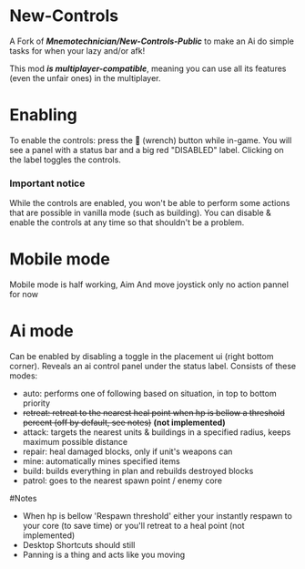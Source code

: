 # New-Controls
A Fork of ***Mnemotechnician/New-Controls-Public*** to make an Ai do simple tasks for when your lazy and/or afk!

This mod ***is multiplayer-compatible***, meaning you can use all its features (even the unfair ones) in the multiplayer.
# Enabling
To enable the controls: press the 🔧 (wrench) button while in-game. You will see a panel with a status bar and a big red "DISABLED" label. Clicking on the label toggles the controls.

### Important notice
While the controls are enabled, you won't be able to perform some actions that are possible in vanilla mode (such as building). You can disable & enable the controls at any time so that shouldn't be a problem.

# Mobile mode
Mobile mode is half working, Aim And move joystick only no action pannel for now

# Ai mode
Can be enabled by disabling a toggle in the placement ui (right bottom corner). Reveals an ai control panel under the status label. Consists of these modes:
* auto: performs one of following based on situation, in top to bottom priority 
* ~~retreat: retreat to the nearest heal point when hp is bellow a threshold percent (off by default, see notes)~~ **(not implemented)**
* attack: targets the nearest units & buildings in a specified radius, keeps maximum possible distance
* repair: heal damaged blocks, only if unit's weapons can
* mine: automatically mines specified items
* build: builds everything in plan and rebuilds destroyed blocks
* patrol: goes to the nearest spawn point / enemy core

#Notes
* When hp is bellow 'Respawn threshold' either your instantly respawn to your core (to save time) or you'll retreat to a heal point (not implemented)
* Desktop Shortcuts should still 
* Panning is a thing and acts like you moving